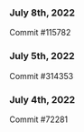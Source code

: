 ### July 8th, 2022

Commit #115782

### July 5th, 2022

Commit #314353


### July 4th, 2022

Commit #72281
